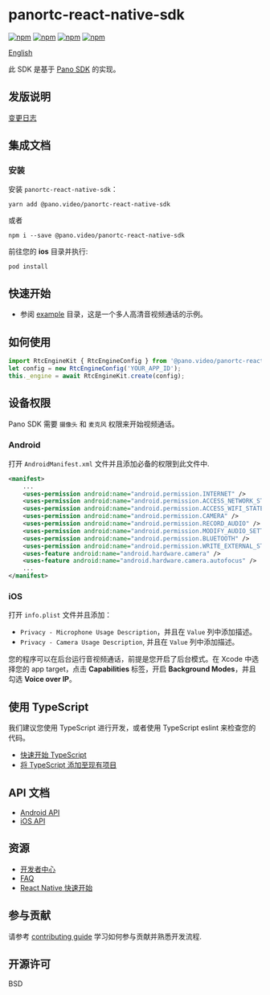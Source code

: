 # panortc-react-native-sdk

[![npm](https://img.shields.io/npm/v/@pano.video/panortc-react-native-sdk.svg)](https://www.npmjs.com/package/@pano.video/panortc-react-native-sdk)
[![npm](https://img.shields.io/npm/dm/@pano.video/panortc-react-native-sdk.svg)](https://www.npmjs.com/package/@pano.video/panortc-react-native-sdk)
[![npm](https://img.shields.io/npm/dt/@pano.video/panortc-react-native-sdk.svg)](https://www.npmjs.com/package/@pano.video/panortc-react-native-sdk)
[![npm](https://img.shields.io/npm/l/@pano.video/panortc-react-native-sdk.svg)](LICENSE)

[English](README.md)

此 SDK 是基于 [Pano SDK](https://developer.pano.video/getting-started/intro/) 的实现。

## 发版说明

[变更日志](CHANGELOG.md)

## 集成文档

### 安装

安装 `panortc-react-native-sdk`：

```shell script
yarn add @pano.video/panortc-react-native-sdk
```

或者

```shell script
npm i --save @pano.video/panortc-react-native-sdk
```

前往您的 **ios** 目录并执行:

```shell script
pod install
```

## 快速开始

* 参阅 [example](example) 目录，这是一个多人高清音视频通话的示例。

## 如何使用

```typescript
import RtcEngineKit { RtcEngineConfig } from '@pano.video/panortc-react-native-sdk';
let config = new RtcEngineConfig('YOUR_APP_ID');
this._engine = await RtcEngineKit.create(config);
```

## 设备权限

Pano SDK 需要 `摄像头` 和 `麦克风` 权限来开始视频通话。

### Android

打开 `AndroidManifest.xml` 文件并且添加必备的权限到此文件中.

```xml
<manifest>
    ...
    <uses-permission android:name="android.permission.INTERNET" />
    <uses-permission android:name="android.permission.ACCESS_NETWORK_STATE" />
    <uses-permission android:name="android.permission.ACCESS_WIFI_STATE" />
    <uses-permission android:name="android.permission.CAMERA" />
    <uses-permission android:name="android.permission.RECORD_AUDIO" />
    <uses-permission android:name="android.permission.MODIFY_AUDIO_SETTINGS" />
    <uses-permission android:name="android.permission.BLUETOOTH" />
    <uses-permission android:name="android.permission.WRITE_EXTERNAL_STORAGE" />
    <uses-feature android:name="android.hardware.camera" />
    <uses-feature android:name="android.hardware.camera.autofocus" />
    ...
</manifest>
```

### iOS

打开 `info.plist` 文件并且添加：

- `Privacy - Microphone Usage Description`，并且在 `Value` 列中添加描述。
- `Privacy - Camera Usage Description`, 并且在 `Value` 列中添加描述。

您的程序可以在后台运行音视频通话，前提是您开启了后台模式。在 Xcode 中选择您的 app target，点击 **Capabilities** 标签，开启 **Background Modes**，并且勾选 **Voice over IP**。

## 使用 TypeScript

我们建议您使用 TypeScript 进行开发，或者使用 TypeScript eslint 来检查您的代码。

- [快速开始 TypeScript](https://reactnative.dev/docs/typescript#getting-started-with-typescript)
- [将 TypeScript 添加至现有项目](https://reactnative.dev/docs/typescript#adding-typescript-to-an-existing-project)

## API 文档

- [Android API](https://developer.pano.video/sdk/javasdk/)
- [iOS API](https://developer.pano.video/sdk/ocsdk/)

## 资源

- [开发者中心](https://developer.pano.video/) 
- [FAQ](https://developer.pano.video/faq/)
- [React Native 快速开始](https://facebook.github.io/react-native/docs/getting-started.html)

## 参与贡献

请参考 [contributing guide](CONTRIBUTING.md) 学习如何参与贡献并熟悉开发流程.

## 开源许可

BSD
